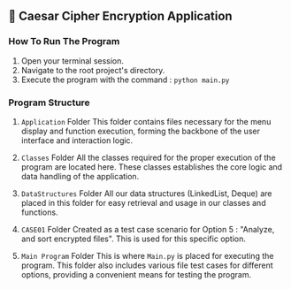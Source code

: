 ## 🧮 Caesar Cipher Encryption Application

### How To Run The Program

1. Open your terminal session.
2. Navigate to the root project's directory.
3. Execute the program with the command : `python main.py`

### Program Structure

1. `Application` Folder 
This folder contains files necessary for the menu display and function execution, forming the backbone of the user interface and interaction logic.

2. `Classes` Folder 
All the classes required for the proper execution of the program are located here. These classes establishes the core logic and data handling of the application.

3. `DataStructures` Folder
All our data structures (LinkedList, Deque) are placed in this folder for easy retrieval and usage in our classes and functions.

4. `CASE01` Folder
Created as a test case scenario for Option 5 : "Analyze, and sort encrypted files". This is used for this specific option.

5. `Main Program` Folder
This is where `Main.py` is placed for executing the program. This folder also includes various file test cases for different options, providing a convenient means for testing the program.




